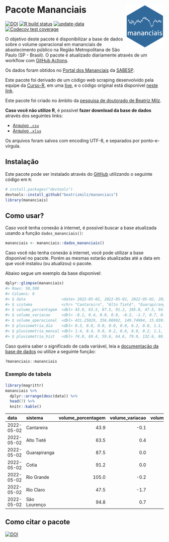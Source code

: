 
<!-- README.md is generated from README.Rmd. Please edit that file -->

# Pacote Mananciais <img src="man/figures/hexlogo.png" align="right" width = "120px"/>

<!-- badges: start -->

[![DOI](https://zenodo.org/badge/DOI/10.5281/zenodo.4733056.svg)](https://doi.org/10.5281/zenodo.4733056)
[![R build
status](https://github.com/beatrizmilz/mananciais/workflows/R-CMD-check/badge.svg)](https://github.com/beatrizmilz/mananciais/actions)
[![update-data](https://github.com/beatrizmilz/mananciais/actions/workflows/2-update_data.yaml/badge.svg)](https://github.com/beatrizmilz/mananciais/actions/workflows/2-update_data.yaml)
[![Codecov test
coverage](https://codecov.io/gh/beatrizmilz/mananciais/branch/master/graph/badge.svg)](https://codecov.io/gh/beatrizmilz/mananciais?branch=master)
<!-- badges: end -->

O objetivo deste pacote é disponibilizar a base de dados sobre o volume
operacional em mananciais de abastecimento público na Região
Metropolitana de São Paulo (SP - Brasil). O pacote é atualizado
diariamente através de um workflow com [GitHub
Actions](https://github.com/beatrizmilz/mananciais/actions).

Os dados foram obtidos no [Portal dos
Mananciais](http://mananciais.sabesp.com.br/Situacao) da
[SABESP](http://site.sabesp.com.br/site/Default.aspx).

Este pacote foi derivado de um código web scraping desenvolvido pela
equipe da [Curso-R](https://www.curso-r.com/), em uma
[live](https://youtu.be/jvZIxrMmOcQ), e o código original está
disponível [neste
link](https://github.com/curso-r/lives/blob/master/drafts/20200730_scraper_sabesp.R).

Este pacote foi criado no âmbito da [pesquisa de doutorado de Beatriz
Milz](https://beatrizmilz.github.io/tese/).

**Caso você não utilize R**, é possível **fazer download da base de
dados** através dos seguintes links:

  - [Arquivo
    `.csv`](https://github.com/beatrizmilz/mananciais/raw/master/inst/extdata/mananciais.csv)
  - [Arquivo
    `.xlsx`](https://github.com/beatrizmilz/mananciais/blob/master/inst/extdata/mananciais.xlsx?raw=true)

Os arquivos foram salvos com encoding UTF-8, e separados por
ponto-e-vírgula.

## Instalação

Este pacote pode ser instalado através do [GitHub](https://github.com/)
utilizando o seguinte código em `R`:

``` r
# install.packages("devtools")
devtools::install_github("beatrizmilz/mananciais")
library(mananciais)
```

## Como usar?

Caso você tenha conexão à internet, é possível buscar a base atualizada
usando a função `dados_mananciais()`:

``` r
mananciais <- mananciais::dados_mananciais() 
```

Caso você não tenha conexão à internet, você pode utilizar a base
disponível no pacote. Porém as mesmas estarão atualizadas até a data em
que você instalou (ou atualizou) o pacote.

Abaixo segue um exemplo da base disponível:

``` r
dplyr::glimpse(mananciais)
#> Rows: 50,500
#> Columns: 8
#> $ data                <date> 2022-05-02, 2022-05-02, 2022-05-02, 2022-05-02, 2…
#> $ sistema             <chr> "Cantareira", "Alto Tietê", "Guarapiranga", "Cotia…
#> $ volume_porcentagem  <dbl> 43.9, 63.5, 87.5, 91.2, 105.0, 47.5, 94.8, 44.0, 6…
#> $ volume_variacao     <dbl> -0.1, 0.4, 0.0, 0.0, -0.2, -1.7, 0.7, 0.0, 1.4, -0…
#> $ volume_operacional  <dbl> 431.25029, 356.06992, 149.74984, 15.03972, 117.799…
#> $ pluviometria_dia    <dbl> 0.3, 0.8, 0.0, 0.0, 0.0, 6.2, 0.0, 1.1, 7.6, 0.0, …
#> $ pluviometria_mensal <dbl> 1.4, 8.4, 0.0, 0.2, 0.6, 8.0, 0.2, 1.1, 7.6, 0.0, …
#> $ pluviometria_hist   <dbl> 74.8, 69.4, 59.6, 64.6, 79.9, 132.6, 88.9, 74.8, 6…
```

Caso queira saber o significado de cada variável, leia a [documentação
da base de
dados](https://beatrizmilz.github.io/mananciais/reference/mananciais.html)
ou utilize a seguinte função:

``` r
?mananciais::mananciais
```

### Exemplo de tabela

``` r
library(magrittr)
mananciais %>% 
  dplyr::arrange(desc(data)) %>% 
  head(7) %>%
  knitr::kable()
```

| data       | sistema      | volume\_porcentagem | volume\_variacao | volume\_operacional | pluviometria\_dia | pluviometria\_mensal | pluviometria\_hist |
| :--------- | :----------- | ------------------: | ---------------: | ------------------: | ----------------: | -------------------: | -----------------: |
| 2022-05-02 | Cantareira   |                43.9 |            \-0.1 |           431.25029 |               0.3 |                  1.4 |               74.8 |
| 2022-05-02 | Alto Tietê   |                63.5 |              0.4 |           356.06992 |               0.8 |                  8.4 |               69.4 |
| 2022-05-02 | Guarapiranga |                87.5 |              0.0 |           149.74984 |               0.0 |                  0.0 |               59.6 |
| 2022-05-02 | Cotia        |                91.2 |              0.0 |            15.03972 |               0.0 |                  0.2 |               64.6 |
| 2022-05-02 | Rio Grande   |               105.0 |            \-0.2 |           117.79992 |               0.0 |                  0.6 |               79.9 |
| 2022-05-02 | Rio Claro    |                47.5 |            \-1.7 |             6.49096 |               6.2 |                  8.0 |              132.6 |
| 2022-05-02 | São Lourenço |                94.8 |              0.7 |            84.23296 |               0.0 |                  0.2 |               88.9 |

## Como citar o pacote

[![DOI](https://zenodo.org/badge/DOI/10.5281/zenodo.4733056.svg)](https://doi.org/10.5281/zenodo.4733056)
